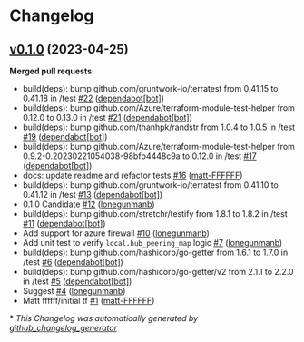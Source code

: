 # Changelog

## [v0.1.0](https://github.com/Azure/terraform-azurerm-hubnetworking/tree/v0.1.0) (2023-04-25)

**Merged pull requests:**

- build\(deps\): bump github.com/gruntwork-io/terratest from 0.41.15 to 0.41.18 in /test [\#22](https://github.com/Azure/terraform-azurerm-hubnetworking/pull/22) ([dependabot[bot]](https://github.com/apps/dependabot))
- build\(deps\): bump github.com/Azure/terraform-module-test-helper from 0.12.0 to 0.13.0 in /test [\#21](https://github.com/Azure/terraform-azurerm-hubnetworking/pull/21) ([dependabot[bot]](https://github.com/apps/dependabot))
- build\(deps\): bump github.com/thanhpk/randstr from 1.0.4 to 1.0.5 in /test [\#19](https://github.com/Azure/terraform-azurerm-hubnetworking/pull/19) ([dependabot[bot]](https://github.com/apps/dependabot))
- build\(deps\): bump github.com/Azure/terraform-module-test-helper from 0.9.2-0.20230221054038-98bfb4448c9a to 0.12.0 in /test [\#17](https://github.com/Azure/terraform-azurerm-hubnetworking/pull/17) ([dependabot[bot]](https://github.com/apps/dependabot))
- docs: update readme and refactor tests [\#16](https://github.com/Azure/terraform-azurerm-hubnetworking/pull/16) ([matt-FFFFFF](https://github.com/matt-FFFFFF))
- build\(deps\): bump github.com/gruntwork-io/terratest from 0.41.10 to 0.41.12 in /test [\#13](https://github.com/Azure/terraform-azurerm-hubnetworking/pull/13) ([dependabot[bot]](https://github.com/apps/dependabot))
- 0.1.0 Candidate [\#12](https://github.com/Azure/terraform-azurerm-hubnetworking/pull/12) ([lonegunmanb](https://github.com/lonegunmanb))
- build\(deps\): bump github.com/stretchr/testify from 1.8.1 to 1.8.2 in /test [\#11](https://github.com/Azure/terraform-azurerm-hubnetworking/pull/11) ([dependabot[bot]](https://github.com/apps/dependabot))
- Add support for azure firewall [\#10](https://github.com/Azure/terraform-azurerm-hubnetworking/pull/10) ([lonegunmanb](https://github.com/lonegunmanb))
- Add unit test to verify `local.hub_peering_map` logic [\#7](https://github.com/Azure/terraform-azurerm-hubnetworking/pull/7) ([lonegunmanb](https://github.com/lonegunmanb))
- build\(deps\): bump github.com/hashicorp/go-getter from 1.6.1 to 1.7.0 in /test [\#6](https://github.com/Azure/terraform-azurerm-hubnetworking/pull/6) ([dependabot[bot]](https://github.com/apps/dependabot))
- build\(deps\): bump github.com/hashicorp/go-getter/v2 from 2.1.1 to 2.2.0 in /test [\#5](https://github.com/Azure/terraform-azurerm-hubnetworking/pull/5) ([dependabot[bot]](https://github.com/apps/dependabot))
- Suggest [\#4](https://github.com/Azure/terraform-azurerm-hubnetworking/pull/4) ([lonegunmanb](https://github.com/lonegunmanb))
- Matt ffffff/initial tf [\#1](https://github.com/Azure/terraform-azurerm-hubnetworking/pull/1) ([matt-FFFFFF](https://github.com/matt-FFFFFF))



\* *This Changelog was automatically generated by [github_changelog_generator](https://github.com/github-changelog-generator/github-changelog-generator)*
